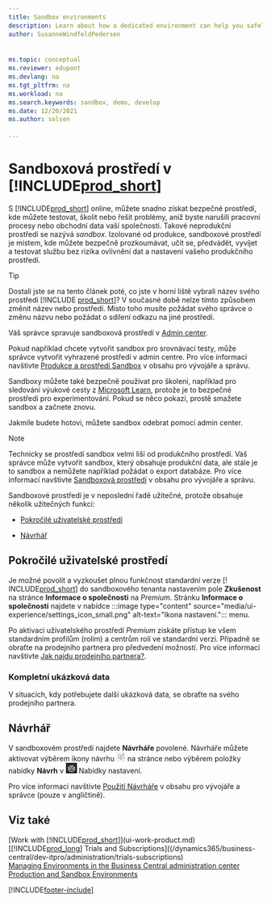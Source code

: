 ```yaml
---
title: Sandbox environments
description: Learn about how a dedicated environment can help you safely explore, learn, demo, develop, troubleshoot, and test Business Central.
author: SusanneWindfeldPedersen


ms.topic: conceptual
ms.reviewer: edupont
ms.devlang: na
ms.tgt_pltfrm: na
ms.workload: na
ms.search.keywords: sandbox, demo, develop
ms.date: 12/20/2021
ms.author: solsen

---
```

# Sandboxová prostředí v [!INCLUDE[prod_short](includes/prod_short.md)]

S [!INCLUDE[prod_short](includes/prod_short.md)] online, můžete snadno získat bezpečné prostředí, kde můžete testovat, školit nebo řešit problémy, aniž byste narušili pracovní procesy nebo obchodní data vaší společnosti. Takové neprodukční prostředí se nazývá *sandbox*. Izolované od produkce, sandboxové prostředí je místem, kde můžete bezpečně prozkoumávat, učit se, předvádět, vyvíjet a testovat službu bez rizika ovlivnění dat a nastavení vašeho produkčního prostředí.

> [!TIP]
> Dostali jste se na tento článek poté, co jste v horní liště vybrali název svého prostředí [!INCLUDE [prod_short](includes/prod_short.md)]? V současné době nelze tímto způsobem změnit název nebo prostředí. Místo toho musíte požádat svého správce o změnu názvu nebo požádat o sdílení odkazu na jiné prostředí.

Váš správce spravuje sandboxová prostředí v [Admin center](/dynamics365/business-central/dev-itpro/administration/tenant-admin-center-environments?toc=/dynamics365/business-central/toc.json).

Pokud například chcete vytvořit sandbox pro srovnávací testy, může správce vytvořit vyhrazené prostředí v admin centre. Pro více informací navštivte [Produkce a prostředí Sandbox](/dynamics365/business-central/dev-itpro/administration/environment-types) v obsahu pro vývojáře a správu.

Sandboxy můžete také bezpečně používat pro školení, například pro sledování výukové cesty z [Microsoft Learn](/learn/dynamics365/business-central?WT.mc_id=dyn365bc_landingpage-docs), protože je to bezpečné prostředí pro experimentování. Pokud se něco pokazí, prostě smažete sandbox a začnete znovu.

Jakmile budete hotovi, můžete sandbox odebrat pomocí admin center.

> [!NOTE]
> Technicky se prostředí sandbox velmi liší od produkčního prostředí. Váš správce může vytvořit sandbox, který obsahuje produkční data, ale stále je to sandbox a nemůžete například požádat o export databáze. Pro více informací navštivte [Sandboxová prostředí](/dynamics365/business-central/dev-itpro/administration/environment-types#sandbox-environments) v obsahu pro vývojáře a správu.

Sandboxové prostředí je v neposlední řadě užitečné, protože obsahuje několik užitečných funkcí:

* [Pokročilé uživatelské prostředí](#advanced-user-experience)
<!--* [Complete sample data](#complete-sample-data)  -->
* [Návrhář](#designer)

## Pokročilé uživatelské prostředí

Je možné povolit a vyzkoušet plnou funkčnost standardní verze [! INCLUDE[prod_short](includes/prod_short.md)] do sandboxového tenanta nastavením pole **Zkušenost** na stránce **Informace o společnosti** na *Premium*. Stránku **Informace o společnosti** najdete v nabídce :::image type="content" source="media/ui-experience/settings_icon_small.png" alt-text="Ikona nastavení."::: menu.

Po aktivaci uživatelského prostředí *Premium* získáte přístup ke všem standardním profilům (rolím) a centrům rolí ve standardní verzi. Případně se obraťte na prodejního partnera pro předvedení možností. Pro více informací navštivte [Jak najdu prodejního partnera?](across-faq.yml#how-do-i-find-a-reselling-partner).

### Kompletní ukázková data

V situacích, kdy potřebujete další ukázková data, se obraťte na svého prodejního partnera.
<!-- In the sandbox environment, you can also create a new company with the **Advanced Evaluation - Complete Sample Data** option so that you can take training or step through walkthroughs that require additional sample data, such as [Walkthrough: Receiving and Putting Away in Basic Warehouse Configurations](walkthrough-receiving-and-putting-away-in-basic-warehousing.md).   -->

<!--#### To create a company with complete sample data in a sandbox

1. Choose the ![Lightbulb that opens the Tell Me feature.](media/ui-search/search_small.png "Tell me what you want to do") icon, enter **Companies**, and then choose the related link.  
2. Choose the **New** action, and then choose **Create New Company**.  
3. In the **Assisted Setup for Creating a Company** page, choose **Next**.  
4. Specify a name for the new company, and then, in the **Select the data and setup to get started** field, choose **Advanced Evaluation - Complete Sample Data**.  
5. Complete the rest of the assisted setup guide.  

When the assisted setup guide completes, you can start exploring the new company with the complete sample data. For more information, see [Creating New Companies in [!INCLUDE[prod_short](includes/prod_short.md)]](about-new-company.md).  -->

## Návrhář

V sandboxovém prostředí najdete **Návrháře** povolené. Návrháře můžete aktivovat výběrem ikony návrhu ![Návrhář](./media/across-sandbox/sandbox-inclient-design-icon.png) na stránce nebo výběrem položky nabídky **Návrh** v ![Nastavení](media/ui-experience/settings_icon_small.png) Nabídky nastavení.

Pro více informací navštivte [Použití Návrháře](/dynamics365/business-central/dev-itpro/developer/devenv-inclient-designer) v obsahu pro vývojáře a správce (pouze v angličtině).

<!-- ![In-client Designer.](./media/across-sandbox/sandbox-inclient-designer.png) -->

## Viz také

[Work with [!INCLUDE[prod_short](includes/prod_short.md)]](ui-work-product.md)  
[[!INCLUDE[prod_long](includes/prod_long.md)] Trials and Subscriptions]((/dynamics365/business-central/dev-itpro/administration/trials-subscriptions)  
[Managing Environments in the Business Central administration center](/dynamics365/business-central/dev-itpro/administration/tenant-admin-center-environments)  
[Production and Sandbox Environments](/dynamics365/business-central/dev-itpro/administration/environment-types)


[!INCLUDE[footer-include](includes/footer-banner.md)]
